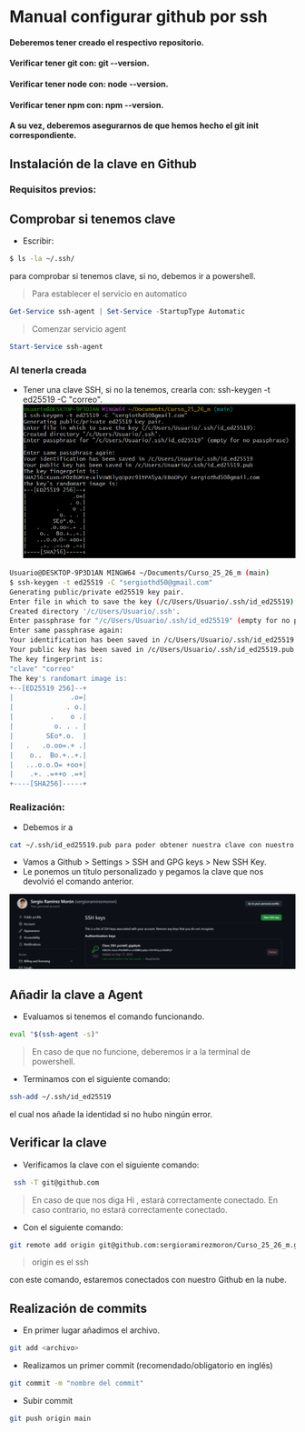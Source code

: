# Manual configurar github por ssh

#### Deberemos tener creado el respectivo repositorio.

#### Verificar tener git con: git --version.

#### Verificar tener node con: node --version.

#### Verificar tener npm con: npm --version.

#### A su vez, deberemos asegurarnos de que hemos hecho el git init correspondiente.

## Instalación de la clave en Github

### Requisitos previos:

## Comprobar si tenemos clave

- Escribir:

```bash
$ ls -la ~/.ssh/
```

para comprobar si tenemos clave, si no, debemos ir a powershell.

> Para establecer el servicio en automatico

```powershell
Get-Service ssh-agent | Set-Service -StartupType Automatic
```

> Comenzar servicio agent

```powershell
Start-Service ssh-agent
```

### Al tenerla creada

- Tener una clave SSH, si no la tenemos, crearla con: ssh-keygen -t ed25519 -C "correo".
  ![imagen ssh](/img/keygen.png)

```bash
Usuario@DESKTOP-9P3D1AN MINGW64 ~/Documents/Curso_25_26_m (main)
$ ssh-keygen -t ed25519 -C "sergiothd50@gmail.com"
Generating public/private ed25519 key pair.
Enter file in which to save the key (/c/Users/Usuario/.ssh/id_ed25519):
Created directory '/c/Users/Usuario/.ssh'.
Enter passphrase for "/c/Users/Usuario/.ssh/id_ed25519" (empty for no passphrase):
Enter same passphrase again:
Your identification has been saved in /c/Users/Usuario/.ssh/id_ed25519
Your public key has been saved in /c/Users/Usuario/.ssh/id_ed25519.pub
The key fingerprint is:
"clave" "correo"
The key's randomart image is:
+--[ED25519 256]--+
|              .o=|
|             . o.|
|         .    o .|
|          o. . . |
|        SEo*.o.  |
|   .   .o.oo=.+ .|
|    o..  Bo.+..+.|
|   ...o.o.O= +oo+|
|    .+. .=++o .=+|
+----[SHA256]-----+

```

### Realización:

- Debemos ir a

```bash
cat ~/.ssh/id_ed25519.pub para poder obtener nuestra clave con nuestro correo.
```

- Vamos a Github > Settings > SSH and GPG keys > New SSH Key.
- Le ponemos un título personalizado y pegamos la clave que nos devolvió el comando anterior.

![imagen ssh](/img/keygit.png)

## Añadir la clave a Agent

- Evaluamos si tenemos el comando funcionando.

```bash
eval "$(ssh-agent -s)"
```

> En caso de que no funcione, deberemos ir a la terminal de powershell.

- Terminamos con el siguiente comando:

```bash
ssh-add ~/.ssh/id_ed25519
```

el cual nos añade la identidad si no hubo ningún error.

## Verificar la clave

- Verificamos la clave con el siguiente comando:

```bash
 ssh -T git@github.com
```

> En caso de que nos diga Hi <usuario>, estará correctamente conectado. En caso contrario, no estará correctamente conectado.

- Con el siguiente comando:

```bash
git remote add origin git@github.com:sergioramirezmoron/Curso_25_26_m.git
```

> origin es el ssh

con este comando, estaremos conectados con nuestro Github en la nube.

## Realización de commits

- En primer lugar añadimos el archivo.

```bash
git add <archivo>
```

- Realizamos un primer commit (recomendado/obligatorio en inglés)

```bash
git commit -m "nombre del commit"
```

- Subir commit

```bash
git push origin main
```

